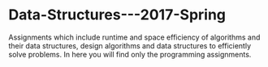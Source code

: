 # Data-Structures---2017-Spring
Assignments which include runtime and space efficiency of algorithms and their data structures, design algorithms and data structures to efficiently solve problems.
In here you will find only the programming assignments.
